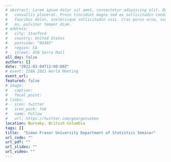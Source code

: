 ```yaml
---
# abstract: Lorem ipsum dolor sit amet, consectetur adipiscing elit. Duis posuere tellusac
#   convallis placerat. Proin tincidunt magna sed ex sollicitudin condimentum. Sed ac
#   faucibus dolor, scelerisque sollicitudin nisi. Cras purus urna, suscipit quis sapien
#   eu, pulvinar tempor diam.
# address:
#   city: Stanford
#   country: United States
#   postcode: "94305"
#   region: CA
#   street: 450 Serra Mall
all_day: false
authors: []
date: "2022-03-04T13:00:00Z"
# event: ISBA 2022 World Meeting
event_url: 
featured: false
# image:
#   caption: 
#   focal_point: 
# links:
# - icon: twitter
#   icon_pack: fab
#   name: Follow
#   url: https://twitter.com/georgecushen
location: Burnaby, British Columbia
tags: []
title:  "Simon Fraser University Department of Statistics Seminar"
url_code: ""
url_pdf: ""
url_slides: ""
url_video: ""
---
```


